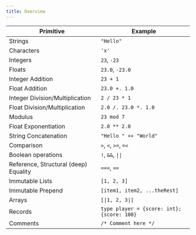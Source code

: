 ```yaml
---
title: Overview
---
```


Primitive                             | Example
--------------------------------------|--------------------------------
Strings                               |  `"Hello"`
Characters                            |  `'x'`
Integers                              |  `23`, `-23`
Floats                                |  `23.0`, `-23.0`
Integer Addition                      |  `23 + 1`
Float Addition                        |  `23.0 +. 1.0`
Integer Division/Multiplication       |  `2 / 23 * 1`
Float Division/Multiplication         |  `2.0 /. 23.0 *. 1.0`
Modulus                               |  `23 mod 7`
Float Exponentiation                  |  `2.0 ** 2.0`
String Concatenation                  |  `"Hello " ++ "World"`
Comparison                            |  `>`, `<`, `>=`, `=<`
Boolean operations                    |  `!`, `&&`, <code>&#124;&#124;</code>
Reference, Structural (deep) Equality |  `===`, `==`
Immutable Lists                       |  `[1, 2, 3]`
Immutable Prepend                     |  `[item1, item2, ...theRest]`
Arrays                                |  <code>[&#124;1, 2, 3&#124;]</code>
Records                               |  `type player = {score: int}; {score: 100}`
Comments                              |  `/* Comment here */`
